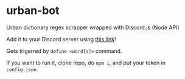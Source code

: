 # urban-bot

Urban dictionary regex scrapper wrapped with Discord.js (Node API)

Add it to your Discord server using [this link](https://discordapp.com/oauth2/authorize?client_id=530775816003649546&scope=bot)!

Gets trigerred by <code>define <word[s]></code> command.

If you want to run it, clone repo, do <code>npm i</code>, and put your token in <code>config.json</code>.